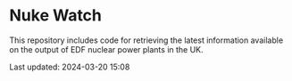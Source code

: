 # Nuke Watch

This repository includes code for retrieving the latest information available on the output of EDF nuclear power plants in the UK.

Last updated: 2024-03-20 15:08